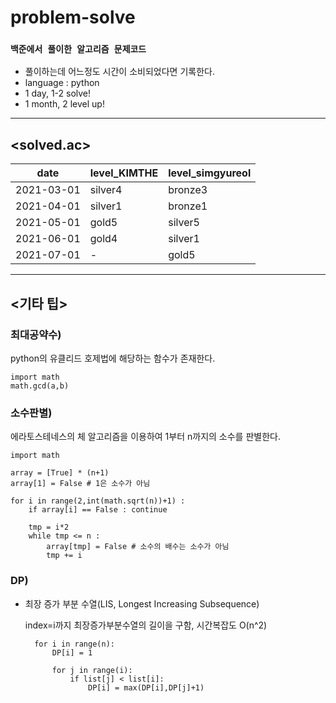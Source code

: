 # problem-solve

### `백준에서 풀이한 알고리즘 문제코드`
- 풀이하는데 어느정도 시간이 소비되었다면 기록한다.
- language : python
- 1 day, 1-2 solve!
- 1 month, 2 level up!

 ___

## **<solved.ac>**

|date|level_KIMTHE|level_simgyureol|
|--|--|--|
|2021-03-01|silver4|bronze3|
|2021-04-01|silver1|bronze1|
|2021-05-01|gold5|silver5|
|2021-06-01|gold4|silver1|
|2021-07-01|-|gold5|


___

## **<기타 팁>**
 

### 최대공약수)


python의 유클리드 호제법에 해당하는 함수가 존재한다.


    import math
    math.gcd(a,b)

### 소수판별)


에라토스테네스의 체 알고리즘을 이용하여 1부터 n까지의 소수를 판별한다.

    import math

    array = [True] * (n+1)
    array[1] = False # 1은 소수가 아님

    for i in range(2,int(math.sqrt(n))+1) :
        if array[i] == False : continue

        tmp = i*2
        while tmp <= n :
            array[tmp] = False # 소수의 배수는 소수가 아님
            tmp += i

### DP)


- 최장 증가 부분 수열(LIS, Longest Increasing Subsequence)

    index=i까지 최장증가부분수열의 길이을 구함, 시간복잡도 O(n^2)

        for i in range(n):
            DP[i] = 1  
        
            for j in range(i):
                if list[j] < list[i]:
                    DP[i] = max(DP[i],DP[j]+1)
    
